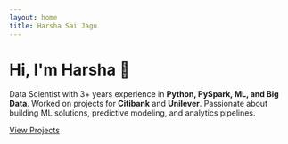 ```yaml
---
layout: home
title: Harsha Sai Jagu
---
```


# Hi, I'm Harsha 👋

Data Scientist with 3+ years experience in **Python, PySpark, ML, and Big Data**. Worked on projects for **Citibank** and **Unilever**. Passionate about building ML solutions, predictive modeling, and analytics pipelines.

[View Projects](/projects)